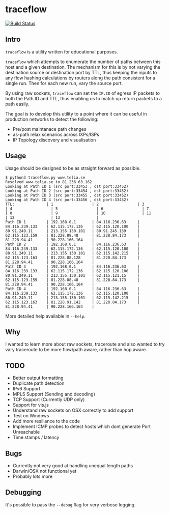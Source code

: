 # traceflow

[![Build Status](https://travis-ci.org/rucarrol/traceflow.png)](https://travis-ci.org/rucarrol/traceflow)


## Intro

`traceflow` is a utility written for educational purposes. 

`traceflow` which attempts to enumerate the number of paths between this host and a given destination. The mechanism for this is by not varying the destination source or destination port by TTL, thus keeping the inputs to any flow hashing calculations by routers along the path consistent for a single run. Then for each new run, vary the source port. 

By using raw sockets, `traceflow` can set the `IP.ID` of egress IP packets to both the Path ID and TTL, thus enabling us to match up return packets to a path easily. 

The goal is to develop this utility to a point where it can be useful in production networks to detect the following:

- Pre/post maintanace path changes
- as-path relax scenarios across IXPs/ISPs
- IP Topology discovery and visualisation


## Usage

Usage should be designed to be as straight forward as possible. 

```
$ python3 traceflow.py www.telia.se
Resolved www.telia.se to 81.236.63.162
Looking at Path ID 1 (src port:33453 , dst port:33452)
Looking at Path ID 2 (src port:33454 , dst port:33452)
Looking at Path ID 3 (src port:33455 , dst port:33452)
Looking at Path ID 4 (src port:33456 , dst port:33452)
TTL:              | 1                 | 2                 | 3                 | 4                 | 5                 | 6                 | 7                 | 8                 | 9                 | 10                | 11                | 12                | 13                | 
Path ID 1         | 192.168.0.1       | 84.116.236.63     | 84.116.239.133    | 62.115.172.136    | 62.115.120.100    | 80.91.249.11      | 213.155.130.101   | 80.91.245.159     | 62.115.123.159    | 81.228.88.48      | 81.228.84.173     | 81.228.94.41      | 90.228.166.164    | 
Path ID 2         | 192.168.0.1       | 84.116.236.63     | 84.116.239.133    | 62.115.172.136    | 62.115.120.100    | 80.91.249.11      | 213.155.130.101   | 62.115.142.215    | 62.115.123.163    | 81.228.88.128     | 81.228.84.173     | 81.228.94.41      | 90.228.166.164    | 
Path ID 3         | 192.168.0.1       | 84.116.236.63     | 84.116.239.133    | 62.115.172.136    | 62.115.120.100    | 80.91.249.11      | 213.155.130.101   | 62.115.121.15     | 62.115.123.159    | 81.228.88.48      | 81.228.84.173     | 81.228.94.41      | 90.228.166.164    | 
Path ID 4         | 192.168.0.1       | 84.116.236.63     | 84.116.239.133    | 62.115.172.136    | 62.115.120.100    | 80.91.249.11      | 213.155.130.101   | 62.115.142.215    | 62.115.123.163    | 81.228.91.142     | 81.228.84.173     | 81.228.94.41      | 90.228.166.164    | 
```

More detailed help available in  `--help`.


## Why 

I wanted to learn more about raw sockets, traceroute and also wanted to try vary traceroute to be more flow/path aware, rather than hop aware. 

## TODO

- Better output formatting
- Duplicate path detection
- IPv6 Support
- MPLS Support (Sending and decoding)
- TCP Support (Currently UDP only)
- Support for vis.js
- Understand raw sockets on OSX correctly to add support 
- Test on Windows
- Add more resiliance to the code
- Implement ICMP probes to detect hosts which dont generate Port Unreachable
- Time stamps / latency


## Bugs


- Currently not very good at handling unequal length paths
- Darwin/OSX not functional yet
- Probably lots more

## Debugging 

It's possible to pass the `--debug` flag for very verbose logging. 
